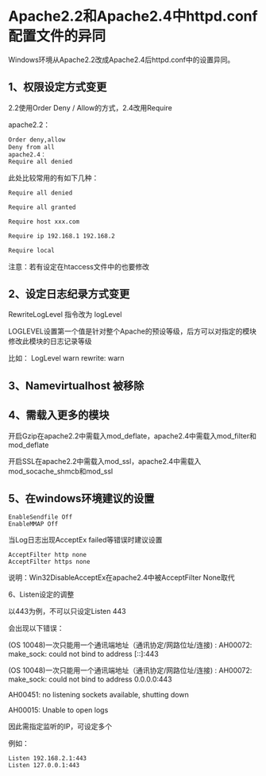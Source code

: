 # Apache2.2和Apache2.4中httpd.conf配置文件的异同

Windows环境从Apache2.2改成Apache2.4后httpd.conf中的设置异同。

## 1、权限设定方式变更

2.2使用Order Deny / Allow的方式，2.4改用Require

apache2.2：

```bash
Order deny,allow
Deny from all
apache2.4：
Require all denied
```

此处比较常用的有如下几种：

```bash
Require all denied

Require all granted

Require host xxx.com

Require ip 192.168.1 192.168.2

Require local
```

注意：若有设定在htaccess文件中的也要修改

## 2、设定日志纪录方式变更

RewriteLogLevel 指令改为 logLevel

LOGLEVEL设置第一个值是针对整个Apache的预设等级，后方可以对指定的模块修改此模块的日志记录等级

比如： LogLevel warn rewrite: warn

## 3、Namevirtualhost 被移除

## 4、需载入更多的模块

开启Gzip在apache2.2中需载入mod\_deflate，apache2.4中需载入mod\_filter和mod\_deflate

开启SSL在apache2.2中需载入mod\_ssl，apache2.4中需载入mod\_socache\_shmcb和mod\_ssl

## 5、在windows环境建议的设置

```text
EnableSendfile Off
EnableMMAP Off
```

当Log日志出现AcceptEx failed等错误时建议设置

```text
AcceptFilter http none
AcceptFilter https none
```

说明：Win32DisableAcceptEx在apache2.4中被AcceptFilter None取代

6、Listen设定的调整

以443为例，不可以只设定Listen 443

会出现以下错误：

\(OS 10048\)一次只能用一个通讯端地址（通讯协定/网路位址/连接\) : AH00072: make\_sock: could not bind to address \[::\]:443

\(OS 10048\)一次只能用一个通讯端地址（通讯协定/网路位址/连接\) : AH00072: make\_sock: could not bind to address 0.0.0.0:443

AH00451: no listening sockets available, shutting down

AH00015: Unable to open logs

因此需指定监听的IP，可设定多个

例如：

```text
Listen 192.168.2.1:443
Listen 127.0.0.1:443
```

